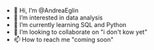 - 👋 Hi, I’m @AndreaEglin
- 👀 I’m interested in data analysis
- 🌱 I’m currently learning SQL and Python
- 💞️ I’m looking to collaborate on "i don't kow yet"
- 📫 How to reach me "coming soon"

<!---
AndreaEglin/AndreaEglin is a ✨ special ✨ repository because its `README.md` (this file) appears on your GitHub profile.
You can click the Preview link to take a look at your changes.
--->
